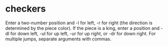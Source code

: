 checkers
========

Enter a two-number position and -l for left, -r for right (the direction is determined by the piece color). If the piece is a king, enter a position and -dl for down left, -ul for up left, -ur for up right, or -dr for down right. For multiple jumps, separate arguments with commas.

